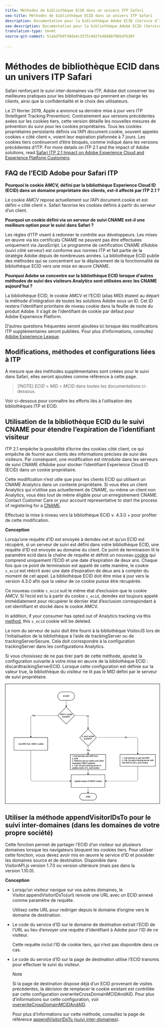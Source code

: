 ```yaml
---
title: Méthodes de bibliothèque ECID dans un univers ITP Safari
seo-title: Méthodes de bibliothèque ECID dans un univers ITP Safari
description: Documentation pour la bibliothèque Adobe ECID (Service d’ID).
seo-description: Documentation pour la bibliothèque Adobe ECID (Service d’ID).
translation-type: tm+mt
source-git-commit: 51abd7b0f38da4c3375c0d2fe48d8bf96bdfb387

---
```



# Méthodes de bibliothèque ECID dans un univers ITP Safari

Safari renforçant le suivi inter-domaines via ITP, Adobe doit conserver les meilleures pratiques pour les bibliothèques qui prennent en charge les clients, ainsi que la confidentialité et le choix des utilisateurs.

Le 21 février 2019, Apple a annoncé sa dernière mise à jour vers ITP (Intelligent Tracking Prevention). Contrairement aux versions précédentes axées sur les cookies tiers, cette version détaille les nouvelles mesures de prévention du suivi pour les cookies propriétaires. Tous les cookies propriétaires persistants définis via l’API document.cookie, souvent appelés cookies « côté client », voient leur expiration plafonnée à 7 jours. Les cookies tiers continueront d’être bloqués, comme indiqué dans les versions précédentes d’ITP. For more details on ITP 2.1 and the impact of Adobe solutions, read [Safari ITP 2.1 Impact on Adobe Experience Cloud and Experience Platform Customers](https://medium.com/adobetech/safari-itp-2-1-impact-on-adobe-experience-cloud-customers-9439cecb55ac).

## FAQ de l’ECID Adobe pour Safari ITP

**Pourquoi le cookie AMCV, défini par la bibliothèque Experience Cloud ID (ECID) dans un domaine propriétaire des clients, est-il affecté par ITP 2.1 ?**

Le cookie AMCV repose actuellement sur l’API document.cookie et est défini « côté client ». Safari favorise les cookies définis à partir du serveur d’un client.

**Pourquoi un cookie défini via un serveur de suivi CNAME est-il une meilleure option pour le suivi dans Safari ?**

Les règles d’ITP visent à redonner le contrôle aux développeurs. Les mises en œuvre via les certificats CNAME ne peuvent pas être effectuées uniquement via JavaScript. Le programme de certification CNAME d’Adobe (suivi côté serveur) est conforme aux normes ITP et fait partie de la stratégie Adobe depuis de nombreuses années. La bibliothèque ECID publie des méthodes qui se concentrent sur le déplacement de la fonctionnalité de bibliothèque ECID vers une mise en œuvre CNAME.

**Pourquoi Adobe se concentre sur la bibliothèque ECID lorsque d’autres méthodes de suivi des visiteurs Analytics sont utilisées avec les CNAME aujourd’hui ?**

La bibliothèque ECID, le cookie AMCV et l’ECID (alias MID) étaient au départ la méthode d’intégration de toutes les solutions Adobe sous un ID. Cet ID restera l’identifiant prioritaire de niveau cookie dans la feuille de route du produit Adobe. Il s’agit de l’identifiant de cookie par défaut pour Adobe Experience Platform.

D’autres questions fréquentes seront ajoutées ici lorsque des modifications ITP supplémentaires seront publiées. Pour plus d’informations, consultez [Adobe Experience League](https://experienceleague.adobe.com/#recommended/solutions/analytics).

## Modifications, méthodes et configurations liées à ITP

À mesure que des méthodes supplémentaires sont créées pour le suivi dans Safari, elles seront ajoutées comme référence à cette page.

>[!NOTE] *ECID* = *MID* = *MCID* dans toutes les documentations ci-dessous.

Voir ci-dessous pour connaître les efforts liés à l’utilisation des bibliothèques ITP et ECID.

## Utilisation de la bibliothèque ECID du le suivi CNAME pour étendre l’expiration de l’identifiant visiteur

ITP 2.1 empêche la possibilité d’écrire des cookies côté client, ce qui empêche de fournir aux clients des informations précises de suivi des visiteurs. Par conséquent, une modification est introduite dans les serveurs de suivi CNAME d’Adobe pour stocker l’identifiant Experience Cloud ID (ECID) dans un cookie propriétaire.

Cette modification n’est utile que pour les clients ECID qui utilisent un CNAME Analytics dans un contexte propriétaire. Si vous êtes un client Analytics qui n’utilise pas actuellement de CNAME, ou même un client non Analytics, vous êtes tout de même éligible pour un enregistrement CNAME. Contact Customer Care or your account representative to start the process of registering for a [CNAME](https://marketing.adobe.com/resources/help/en_US/whitepapers/first_party_cookies/adobe_managed_cert_pgm.html).

Effectuez la mise à niveau vers la bibliothèque ECID v. 4.3.0 + pour profiter de cette modification.

**Conception**

Lorsqu’une requête d’ID est envoyée à demdex.net et qu’un ECID est récupéré, si un serveur de suivi est défini dans votre bibliothèque ECID, une requête d’ID est envoyée au domaine du client. Ce point de terminaison lit le paramètre ecid dans la chaîne de requête et définit un nouveau [cookie](/help/introduction/cookies.md) qui comprend uniquement l’ECID et une date d’expiration de deux ans. Chaque fois que ce point de terminaison est appelé de cette manière, le cookie `s_ecid` est réécrit avec une date d’expiration de deux ans à compter du moment de cet appel. La bibliothèque ECID doit être mise à jour vers la version 4.3.0 afin que la valeur de ce cookie puisse être récupérée.

Ce nouveau cookie `s_ecid` suit le même état d’exclusion que le cookie AMCV. Si l’ecid est lu à partir du cookie `s_ecid`, demdex est toujours appelé immédiatement pour récupérer le dernier état d’exclusion correspondant à cet identifiant et stocké dans le cookie AMCV.

In addition, if your consumer has opted out of Analytics tracking via this [method](https://marketing.adobe.com/resources/help/en_US/sc/implement/opt_out_link.html), this `s_ecid` cookie will be deleted.

Le nom du serveur de suivi doit être fourni à la bibliothèque VisitorJS lors de l’initialisation de la bibliothèque à l’aide de trackingServer ou de trackingServerSecure. Cela doit correspondre à la configuration trackingServer dans les configurations Analytics.

Si vous choisissez de ne pas tirer parti de cette méthode, ajoutez la configuration suivante à votre mise en œuvre de la bibliothèque ECID : discardtrackingServerECID. Lorsque cette configuration est définie sur la valeur true, la bibliothèque du visiteur ne lit pas le MID défini par le serveur de suivi propriétaire.

![](assets/itp-proposal-v1.png)

## Utiliser la méthode appendVisitorIDsTo pour le suivi inter-domaines (dans les domaines de votre propre société)

Cette fonction permet de partager l’ECID d’un visiteur sur plusieurs domaines lorsque les navigateurs bloquent les cookies tiers. Pour utiliser cette fonction, vous devez avoir mis en œuvre le service d’ID et posséder les domaines source et de destination. Disponible dans VisitorAPI.js version 1.7.0 ou version ultérieure (mais pas dans la version 1.10.0).

**Conception**

* Lorsqu’un visiteur navigue sur vos autres domaines, le Visitor.appendVisitorIDsTo(url) renvoie une URL avec un ECID annexé comme paramètre de requête.

   Utilisez cette URL pour rediriger depuis le domaine d’origine vers le domaine de destination.

* Le code du service d’ID sur le domaine de destination extrait l’ECID de l’URL au lieu d’envoyer une requête d’identifiant à Adobe pour l’ID de ce visiteur.

   Cette requête inclut l’ID de cookie tiers, qui n’est pas disponible dans ce cas.

* Le code du service d’ID sur la page de destination utilise l’ECID transmis pour effectuer le suivi du visiteur.

   >[!NOTE]
   >Si la page de destination dispose déjà d’un ECID provenant de visites précédentes, la décision de remplacer le cookie existant est contrôlée par cette configuration overwriteCrossDomainMCIDAndAID. Pour plus d’informations sur cette configuration, voir [overwriteCrossDomainMCIDAndAID](/help/library/function-vars/overwrite-visitor-id.md).
   >
   >Pour plus d’informations sur cette méthode, consultez la page de référence [appendVisitorIDsTo (suivi inter-domaines)](/help/library/get-set/appendvisitorid.md).
